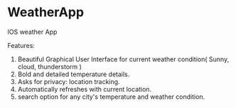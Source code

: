 # WeatherApp
IOS weather App

Features:
1. Beautiful Graphical User Interface for current weather condition( Sunny, cloud, thunderstorm )
2. Bold and detailed temperature details.
3. Asks for privacy: location tracking.
4. Automatically refreshes with current location.
5. search option for any city's temperature and weather condition.
